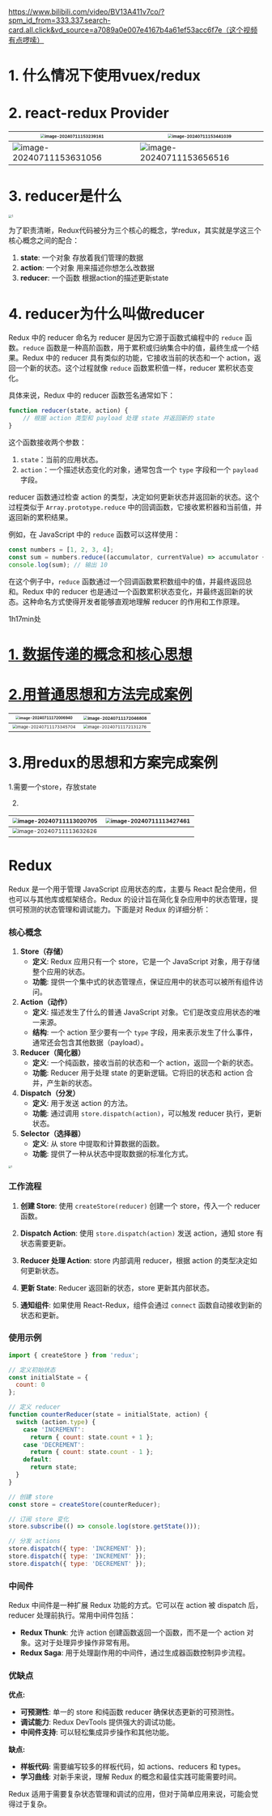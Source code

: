 https://www.bilibili.com/video/BV13A411v7co/?spm_id_from=333.337.search-card.all.click&vd_source=a7089a0e007e4167b4a61ef53acc6f7e（这个视频有点啰嗦）

# 1. 什么情况下使用vuex/redux

#  2. react-redux Provider

| <img src="03Redux.assets/image-20240711153239161.png" alt="image-20240711153239161" style="zoom:50%;" /> | <img src="03Redux.assets/image-20240711153441039.png" alt="image-20240711153441039" style="zoom:50%;" /> |
| ------------------------------------------------------------ | ------------------------------------------------------------ |
| ![image-20240711153631056](03Redux.assets/image-20240711153631056.png) | ![image-20240711153656516](03Redux.assets/image-20240711153656516.png) |

# 3. reducer是什么

<img src="02React核心与项目实战.assets/3.png" alt="1" style="zoom: 40%;" />

为了职责清晰，Redux代码被分为三个核心的概念，学redux，其实就是学这三个核心概念之间的配合：

1. **state**:  一个对象 存放着我们管理的数据
2. **action**:  一个对象 用来描述你想怎么改数据
3. **reducer**:  一个函数 根据action的描述更新state

# 4. reducer为什么叫做reducer

Redux 中的 reducer 命名为 reducer 是因为它源于函数式编程中的 `reduce` 函数。`reduce` 函数是一种高阶函数，用于累积或归纳集合中的值，最终生成一个结果。Redux 中的 reducer 具有类似的功能，它接收当前的状态和一个 action，返回一个新的状态。这个过程就像 `reduce` 函数累积值一样，reducer 累积状态变化。

具体来说，Redux 中的 reducer 函数签名通常如下：

```javascript
function reducer(state, action) {
    // 根据 action 类型和 payload 处理 state 并返回新的 state
}
```

这个函数接收两个参数：
1. `state`：当前的应用状态。
2. `action`：一个描述状态变化的对象，通常包含一个 `type` 字段和一个 `payload` 字段。

reducer 函数通过检查 action 的类型，决定如何更新状态并返回新的状态。这个过程类似于 `Array.prototype.reduce` 中的回调函数，它接收累积器和当前值，并返回新的累积结果。

例如，在 JavaScript 中的 `reduce` 函数可以这样使用：

```javascript
const numbers = [1, 2, 3, 4];
const sum = numbers.reduce((accumulator, currentValue) => accumulator + currentValue, 0);
console.log(sum); // 输出 10
```

在这个例子中，`reduce` 函数通过一个回调函数累积数组中的值，并最终返回总和。Redux 中的 reducer 也是通过一个函数累积状态变化，并最终返回新的状态。这种命名方式使得开发者能够直观地理解 reducer 的作用和工作原理。

1h17min处

# [1. 数据传递的概念和核心思想](https://www.bilibili.com/video/BV1La4y1S7qY?p=1&vd_source=a7089a0e007e4167b4a61ef53acc6f7e)



# [2.用普通思想和方法完成案例](https://www.bilibili.com/video/BV1La4y1S7qY?p=2&vd_source=a7089a0e007e4167b4a61ef53acc6f7e)

| <img src="03Redux.assets/image-20240711172006940.png" alt="image-20240711172006940" style="zoom: 45%;" /> | <img src="03Redux.assets/image-20240711172046808.png" alt="image-20240711172046808" style="zoom:50%;" /> |
| ------------------------------------------------------------ | ------------------------------------------------------------ |
| <img src="03Redux.assets/image-20240711173345704.png" alt="image-20240711173345704" style="zoom:50%;" /> | <img src="03Redux.assets/image-20240711172131276.png" alt="image-20240711172131276" style="zoom:50%;" /> |

# 3.用redux的思想和方案完成案例 

1.需要一个store，存放state

2.

| <img src="03Redux.assets/image-20240711113020705.png" alt="image-20240711113020705" style="zoom: 67%;" /> | <img src="03Redux.assets/image-20240711113427461.png" alt="image-20240711113427461" style="zoom: 67%;" /> |
| ------------------------------------------------------------ | ------------------------------------------------------------ |
| <img src="03Redux.assets/image-20240711113632626.png" alt="image-20240711113632626" style="zoom: 67%;" /> |                                                              |

# Redux

Redux 是一个用于管理 JavaScript 应用状态的库，主要与 React 配合使用，但也可以与其他库或框架结合。Redux 的设计旨在简化复杂应用中的状态管理，提供可预测的状态管理和调试能力。下面是对 Redux 的详细分析：

### 核心概念

1. **Store（存储）**
   - **定义**: Redux 应用只有一个 store，它是一个 JavaScript 对象，用于存储整个应用的状态。
   - **功能**: 提供一个集中式的状态管理点，保证应用中的状态可以被所有组件访问。
2. **Action（动作）**
   - **定义**: 描述发生了什么的普通 JavaScript 对象。它们是改变应用状态的唯一来源。
   - **结构**: 一个 action 至少要有一个 `type` 字段，用来表示发生了什么事件，通常还会包含其他数据（payload）。
3. **Reducer（简化器）**
   - **定义**: 一个纯函数，接收当前的状态和一个 action，返回一个新的状态。
   - **功能**: Reducer 用于处理 state 的更新逻辑。它将旧的状态和 action 合并，产生新的状态。
4. **Dispatch（分发）**
   - **定义**: 用于发送 action 的方法。
   - **功能**: 通过调用 `store.dispatch(action)`，可以触发 reducer 执行，更新状态。
5. **Selector（选择器）**
   - **定义**: 从 store 中提取和计算数据的函数。
   - **功能**: 提供了一种从状态中提取数据的标准化方式。

<img src="02React核心与项目实战.assets/3.png" alt="1" style="zoom: 33%;" />

### 工作流程

1. **创建 Store**: 使用 `createStore(reducer)` 创建一个 store，传入一个 reducer 函数。
   
2. **Dispatch Action**: 使用 `store.dispatch(action)` 发送 action，通知 store 有状态需要更新。

3. **Reducer 处理 Action**: store 内部调用 reducer，根据 action 的类型决定如何更新状态。

4. **更新 State**: Reducer 返回新的状态，store 更新其内部状态。

5. **通知组件**: 如果使用 React-Redux，组件会通过 `connect` 函数自动接收到新的状态和更新。

### 使用示例

```javascript
import { createStore } from 'redux';

// 定义初始状态
const initialState = {
  count: 0
};

// 定义 reducer
function counterReducer(state = initialState, action) {
  switch (action.type) {
    case 'INCREMENT':
      return { count: state.count + 1 };
    case 'DECREMENT':
      return { count: state.count - 1 };
    default:
      return state;
  }
}

// 创建 store
const store = createStore(counterReducer);

// 订阅 store 变化
store.subscribe(() => console.log(store.getState()));

// 分发 actions
store.dispatch({ type: 'INCREMENT' });
store.dispatch({ type: 'INCREMENT' });
store.dispatch({ type: 'DECREMENT' });
```

### 中间件

Redux 中间件是一种扩展 Redux 功能的方式。它可以在 action 被 dispatch 后，reducer 处理前执行。常用中间件包括：

- **Redux Thunk**: 允许 action 创建函数返回一个函数，而不是一个 action 对象。这对于处理异步操作非常有用。
- **Redux Saga**: 用于处理副作用的中间件，通过生成器函数控制异步流程。

### 优缺点

**优点:**

- **可预测性**: 单一的 store 和纯函数 reducer 确保状态更新的可预测性。
- **调试能力**: Redux DevTools 提供强大的调试功能。
- **中间件支持**: 可以轻松集成异步操作和其他功能。

**缺点:**

- **样板代码**: 需要编写较多的样板代码，如 actions、reducers 和 types。
- **学习曲线**: 对新手来说，理解 Redux 的概念和最佳实践可能需要时间。

Redux 适用于需要复杂状态管理和调试的应用，但对于简单应用来说，可能会觉得过于复杂。
